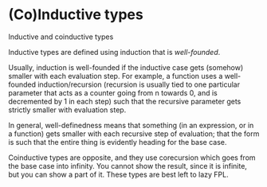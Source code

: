 # (Co)Inductive types

Inductive and coinductive types

Inductive types are defined using induction that is *well-founded*.

Usually, induction is well-founded if the inductive case gets (somehow) smaller with each evaluation step. For example, a function uses a well-founded induction/recursion (recursion is usually tied to one particular parameter that acts as a counter going from n towards 0, and is decremented by 1 in each step) such that the recursive parameter gets strictly smaller with evaluation step.

In general, well-definedness means that something (in an expression, or in a function) gets smaller with each recursive step of evaluation; that the form is such that the entire thing is evidently heading for the base case.

Coinductive types are opposite, and they use corecursion which goes from the base case into infinity. You cannot show the result, since it is infinite, but you can show a part of it. These types are best left to lazy FPL.
